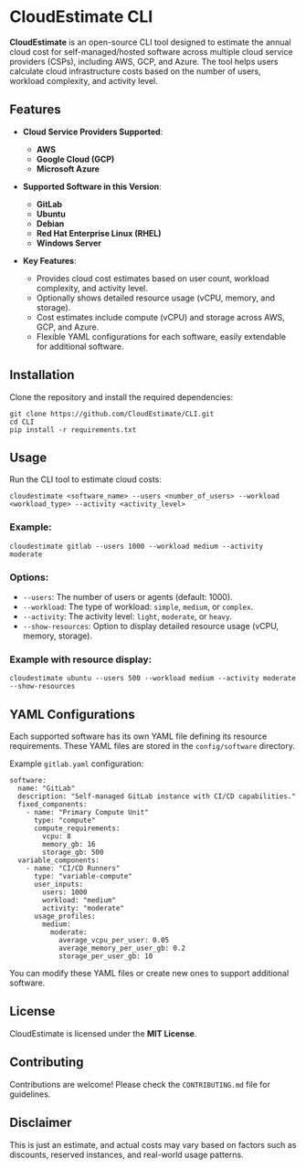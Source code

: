 # CloudEstimate CLI

**CloudEstimate** is an open-source CLI tool designed to estimate the annual cloud cost for self-managed/hosted software across multiple cloud service providers (CSPs), including AWS, GCP, and Azure. The tool helps users calculate cloud infrastructure costs based on the number of users, workload complexity, and activity level.

## Features

-   **Cloud Service Providers Supported**:
    
    -   **AWS**
    -   **Google Cloud (GCP)**
    -   **Microsoft Azure**
-   **Supported Software in this Version**:
    
    -   **GitLab**
    -   **Ubuntu**
    -   **Debian**
    -   **Red Hat Enterprise Linux (RHEL)**
    -   **Windows Server**
-   **Key Features**:
    
    -   Provides cloud cost estimates based on user count, workload complexity, and activity level.
    -   Optionally shows detailed resource usage (vCPU, memory, and storage).
    -   Cost estimates include compute (vCPU) and storage across AWS, GCP, and Azure.
    -   Flexible YAML configurations for each software, easily extendable for additional software.

## Installation

Clone the repository and install the required dependencies:

    git clone https://github.com/CloudEstimate/CLI.git
    cd CLI
    pip install -r requirements.txt 

## Usage

Run the CLI tool to estimate cloud costs:

    cloudestimate <software_name> --users <number_of_users> --workload <workload_type> --activity <activity_level>

### Example:

    cloudestimate gitlab --users 1000 --workload medium --activity moderate

### Options:

-   `--users`: The number of users or agents (default: 1000).
-   `--workload`: The type of workload: `simple`, `medium`, or `complex`.
-   `--activity`: The activity level: `light`, `moderate`, or `heavy`.
-   `--show-resources`: Option to display detailed resource usage (vCPU, memory, storage).

### Example with resource display:

    cloudestimate ubuntu --users 500 --workload medium --activity moderate --show-resources

## YAML Configurations

Each supported software has its own YAML file defining its resource requirements. These YAML files are stored in the `config/software` directory.

Example `gitlab.yaml` configuration:

    software:
      name: "GitLab"
      description: "Self-managed GitLab instance with CI/CD capabilities."
      fixed_components:
        - name: "Primary Compute Unit"
          type: "compute"
          compute_requirements:
            vcpu: 8
            memory_gb: 16
            storage_gb: 500
      variable_components:
        - name: "CI/CD Runners"
          type: "variable-compute"
          user_inputs:
            users: 1000
            workload: "medium"
            activity: "moderate"
          usage_profiles:
            medium:
              moderate:
                average_vcpu_per_user: 0.05
                average_memory_per_user_gb: 0.2
                storage_per_user_gb: 10

You can modify these YAML files or create new ones to support additional software.

## License

CloudEstimate is licensed under the **MIT License**.

## Contributing

Contributions are welcome! Please check the `CONTRIBUTING.md` file for guidelines.

## Disclaimer

This is just an estimate, and actual costs may vary based on factors such as discounts, reserved instances, and real-world usage patterns.